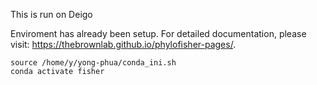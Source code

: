 This is run on Deigo

Enviroment has already been setup. 
For detailed documentation, please visit: https://thebrownlab.github.io/phylofisher-pages/.


```
source /home/y/yong-phua/conda_ini.sh 
conda activate fisher
